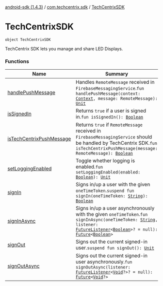 [android-sdk (1.4.3)](../../index.md) / [com.techcentrix.sdk](../index.md) / [TechCentrixSDK](./index.md)

# TechCentrixSDK

`object TechCentrixSDK`

TechCentrix SDK lets you manage and share LED Displays.

### Functions

| Name | Summary |
|---|---|
| [handlePushMessage](handle-push-message.md) | Handles `RemoteMessage` received in `FirebaseMessagingService`.`fun handlePushMessage(context: `[`Context`](https://developer.android.com/reference/android/content/Context.html)`, message: RemoteMessage): `[`Unit`](https://kotlinlang.org/api/latest/jvm/stdlib/kotlin/-unit/index.html) |
| [isSignedIn](is-signed-in.md) | Returns `true` if a user is signed in.`fun isSignedIn(): `[`Boolean`](https://kotlinlang.org/api/latest/jvm/stdlib/kotlin/-boolean/index.html) |
| [isTechCentrixPushMessage](is-tech-centrix-push-message.md) | Returns `true` if `RemoteMessage` received in `FirebaseMessagingService` should be handled by TechCentrix SDK.`fun isTechCentrixPushMessage(message: RemoteMessage): `[`Boolean`](https://kotlinlang.org/api/latest/jvm/stdlib/kotlin/-boolean/index.html) |
| [setLoggingEnabled](set-logging-enabled.md) | Toggle whether logging is enabled.`fun setLoggingEnabled(enabled: `[`Boolean`](https://kotlinlang.org/api/latest/jvm/stdlib/kotlin/-boolean/index.html)`): `[`Unit`](https://kotlinlang.org/api/latest/jvm/stdlib/kotlin/-unit/index.html) |
| [signIn](sign-in.md) | Signs in/up a user with the given `oneTimeToken`.`suspend fun signIn(oneTimeToken: `[`String`](https://kotlinlang.org/api/latest/jvm/stdlib/kotlin/-string/index.html)`): `[`Boolean`](https://kotlinlang.org/api/latest/jvm/stdlib/kotlin/-boolean/index.html) |
| [signInAsync](sign-in-async.md) | Signs in/up a user asynchronously with the given `oneTimeToken`.`fun signInAsync(oneTimeToken: `[`String`](https://kotlinlang.org/api/latest/jvm/stdlib/kotlin/-string/index.html)`, listener: `[`FutureListener`](../../com.techcentrix.sdk.util/-future-listener/index.md)`<`[`Boolean`](https://kotlinlang.org/api/latest/jvm/stdlib/kotlin/-boolean/index.html)`>? = null): `[`Future`](https://docs.oracle.com/javase/6/docs/api/java/util/concurrent/Future.html)`<`[`Boolean`](https://kotlinlang.org/api/latest/jvm/stdlib/kotlin/-boolean/index.html)`>` |
| [signOut](sign-out.md) | Signs out the current signed-in user.`suspend fun signOut(): `[`Unit`](https://kotlinlang.org/api/latest/jvm/stdlib/kotlin/-unit/index.html) |
| [signOutAsync](sign-out-async.md) | Signs out the current signed-in user asynchronously.`fun signOutAsync(listener: `[`FutureListener`](../../com.techcentrix.sdk.util/-future-listener/index.md)`<`[`Void`](https://docs.oracle.com/javase/6/docs/api/java/lang/Void.html)`?>? = null): `[`Future`](https://docs.oracle.com/javase/6/docs/api/java/util/concurrent/Future.html)`<`[`Void`](https://docs.oracle.com/javase/6/docs/api/java/lang/Void.html)`?>` |
